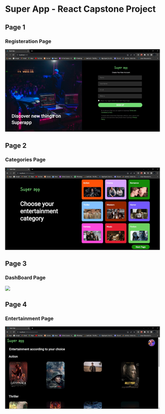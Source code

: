 # Super App - React Capstone Project

## Page 1

### Registeration Page

![](./src/assets/RegistrationPage.jpg)

## Page 2

### Categories Page

![](./src/assets/CategoryPage.jpg)

## Page 3

### DashBoard Page

![](./src/assets/DashBordPage.jpg)

## Page 4

### Entertainment Page

![](./src/assets/EntertainmentPage.jpg)
